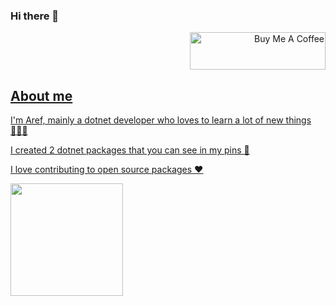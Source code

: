 ### Hi there 👋
<p align="right">
        <a href="https://www.buymeacoffee.com/stormaref" target="_blank"><img
                src="https://cdn.buymeacoffee.com/buttons/v2/default-yellow.png" alt="Buy Me A Coffee"
                style="height: 60px !important;width: 217px !important;" />
</p>
        
## About me
I'm Aref, mainly a dotnet developer who loves to learn a lot of new things 👨🏻‍💻

I created 2 dotnet packages that you can see in my pins 📌

I love contributing to open source packages ❤️

<a href="https://github.com/stormaref">
        <img height="180em"
            src="https://github-readme-stats-eight-theta.vercel.app/api?username=stormaref&show_icons=true&include_all_commits=true&count_private=true" />
</a>
